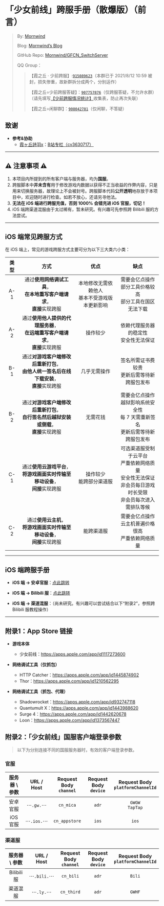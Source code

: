 # 「少女前线」跨服手册（散爆版）（前言）
 > By: [Mornwind](https://github.com/Mornwind)
 > 
 > Blog: [Mornwind’s Blog](https://blog.mornwind.cc)
 > 
 > GitHub Repo: [Mornwind/GFCN_SwitchServer](https://github.com/Mornwind/GFCN_SwitchServer) 
 > 
 > QQ Group：
 > > 【霞之丘 · 少前跨服】:[`915089623`](https://jq.qq.com/?_wv=1027&k=5rnvPAT)（本群已于 2021/8/12 10:59 被封，损失惨重，故新群拆分成两个，分别运作）
 > > 
 > > 【霞之丘⟡少前跨服答疑】：[`907757876`](https://jq.qq.com/?_wv=1027&k=wdMRfleu)（仅跨服答疑，不允许水群）（请先填写[【少前跨服情况统计】](https://docs.qq.com/form/page/DREpKbGVaQWtRcGhI)收集表，防止再次失联）
 > > 
 > > 【霞之丘⟡闲聊群】：[`908042781`](https://jq.qq.com/?_wv=1027&k=Ph1teaIm)（仅闲聊，不答疑）

## 致谢

- **参考&协助**
  - [霞ヶ丘詩羽x](https://space.bilibili.com/455501)：[B站专栏（cv3630717）](https://www.bilibili.com/read/cv3630717)

---

## ⚠️ 注意事项 ⚠️

1. 本项目内所提到的所有客户端与服务器，均为**国服**。
2. 跨服脚本中**并未含有**用于修改游戏内数据以获得不正当收益的作弊内容，只是用来切换服务器，故理论上不会被封号。跨服脚本代码**公开透明**地存放于本项目中，欢迎随时进行检查。如若不放心，还请另寻他法。
3. **无法在 iOS 端进行跨服充值，否则 1000% 会错充进 iOS 官服，切记！**
4. iOS 端跨渠道混服由于太过稀有，暂未研究。有兴趣可先参照跨 Bilibili 服的方法尝试。

---

## iOS 端常见跨服方式

在 iOS 端上，常见的游戏跨服方式主要可分为以下三大类六小类：

| 类型 | 方式 | 优点 | 缺点 |
| :-: | :-: | :-: | :-: |
| A-1 | 通过**使用网络调试工具**，<br/>**在本地重写客户端请求**，<br/>**直接**实现跨服 | 本地修改无需依赖他人<br/>基本不受游戏版本更新影响 | 需要会亿点操作<br/>部分工具价格较高<br/>部分工具在国区无法下载 |
| A-2 | 通过**使用他人提供的代理服务器**，<br/>**在远端重写客户端请求**，<br/>**直接**实现跨服 | 操作较少 | 依赖代理服务器的稳定性<br/>安全性无法保证 |
| B-1 | 通过**对游戏客户端修改后重新打包**，<br/>**由他人统一签名后在线下载安装**，<br/>**直接**实现跨服 | 几乎无需操作 | 签名所需证书费较贵<br/>更新后需等待新跨服包发布 |
| B-2 | 通过**对游戏客户端修改后重新打包**，<br/>**自行签名然后越狱安装或侧载**，<br/>**直接**实现跨服 | 无需花钱 | 需要会亿点操作<br/>越狱影响系统安全性<br/>每 7 天需重新签名<br/>更新后需等待新跨服包发布 |
| C-1 | 通过**使用云游戏平台**，<br/>**将游戏画面实时传输至移动设备**，<br/>**间接**实现跨服 | 操作较少<br/>能跨部分渠道服 | 可选渠道服受制于云平台<br/>严重依赖网络质量<br/>安全性无法保证<br/>非会员每日游戏时长受限<br/>非会员每次进入需排队等候 |
| C-2 | 通过**使用云主机**，<br/>**将游戏画面实时传输至移动设备**，<br/>**间接**实现跨服 | 能跨渠道服 | 需要会亿点操作<br/>云主机普遍价格很高<br/>严重依赖网络质量 |

---

## iOS 端跨服手册
 
- **iOS 端 → 安卓官服**：[点此跳转](/README_iOS2GW.md)

- **iOS 端 → Bilibili 服**：[点此跳转](/README_iOS2Bili.md)

- **iOS 端 → 渠道混服**：（尚未研究。有兴趣可以尝试结合以下“附录2”，参照跨 Bilibili 服教程操作）

---

## 附录1：App Store 链接

- **游戏本体**
  - 少女前线：<https://apps.apple.com/app/id1117273600>

- **网络调试工具（仅抓包）**
  - HTTP Catcher：<https://apps.apple.com/app/id1445874902>
  - Thor：<https://apps.apple.com/app/id1210562295>
- **网络调试工具（抓包、代理）**
  - Shadowrocket：<https://apps.apple.com/app/id932747118>
  - Quantumult X：<https://apps.apple.com/app/id1443988620>
  - Surge 4：<https://apps.apple.com/app/id1442620678>
  - Loon：<https://apps.apple.com/app/id1373567447>

## 附录2：「少女前线」国服客户端登录参数
 > 以下为分别连接不同的国服服务器时，有效的客户端登录参数。

### 官服

| 服务器 \ 参数 | URL / Host | Request Body<br/>`channel` | Request Body<br/>`device` | Request Body<br/>`platformChannelId` |
| :-: | :-: | :-: | :-: | :-: |
| 安卓官服 | ⋯`.gw.`⋯ | `cn_mica` | `adr` | `GWGW`<br/>`TapTap` |
| iOS 官服 | ⋯`.ios.`⋯ | `cn_appstore` | `ios` | `ios` |

### 渠道服

| 服务器 \ 参数 | URL / Host | Request Body<br/>`channel` | Request Body<br/>`device` | Request Body<br/>`platformChannelId` |
| :-: | :-: | :-: | :-: | :-: |
| Bilibili 服 | ⋯`.bili.`⋯ | `cn_bili` | `adr` | `Bili` |
| 渠道混服 | ⋯`.ly.`⋯ | `cn_third` | `adr` | `GWHF` |
